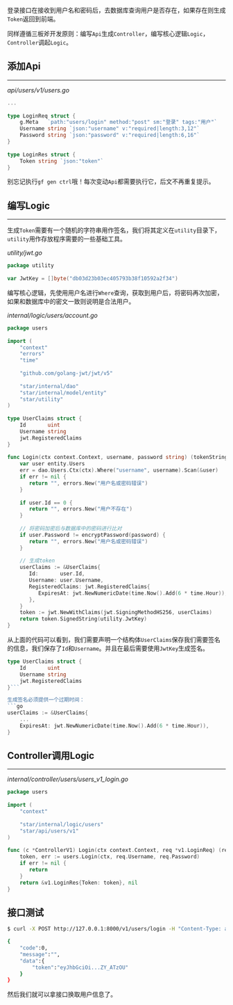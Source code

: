 登录接口在接收到用户名和密码后，去数据库查询用户是否存在，如果存在则生成`Token`返回到前端。

同样遵循三板斧开发原则：编写`Api`生成`Controller`，编写核心逻辑`Logic`，`Controller`调起`Logic`。
## 添加Api
---
*api/users/v1/users.go*
```go
...
  
type LoginReq struct {  
    g.Meta   `path:"users/login" method:"post" sm:"登录" tags:"用户"`  
    Username string `json:"username" v:"required|length:3,12"`  
    Password string `json:"password" v:"required|length:6,16"`  
}  
  
type LoginRes struct {  
    Token string `json:"token"`  
}
```

别忘记执行`gf gen ctrl`哦！每次变动`Api`都需要执行它，后文不再重复提示。

## 编写Logic
---
生成`Token`需要有一个随机的字符串用作签名，我们将其定义在`utility`目录下，`utility`用作存放程序需要的一些基础工具。

*utility/jwt.go*
```go
package utility  
  
var JwtKey = []byte("db03d23b03ec405793b38f10592a2f34")
```

编写核心逻辑，先使用用户名进行`Where`查询，获取到用户后，将密码再次加密，如果和数据库中的密文一致则说明是合法用户。

*internal/logic/users/account.go*
```go
package users  
  
import (  
    "context"  
    "errors"
    "time"  
    
    "github.com/golang-jwt/jwt/v5"
    
    "star/internal/dao"    
    "star/internal/model/entity"    
    "star/utility"
)
  
type UserClaims struct {  
    Id       uint  
    Username string  
    jwt.RegisteredClaims  
}  
  
func Login(ctx context.Context, username, password string) (tokenString string, err error) {  
    var user entity.Users  
    err = dao.Users.Ctx(ctx).Where("username", username).Scan(&user)  
    if err != nil {  
       return "", errors.New("用户名或密码错误")  
    }  
  
    if user.Id == 0 {  
       return "", errors.New("用户不存在")  
    }  
  
    // 将密码加密后与数据库中的密码进行比对  
    if user.Password != encryptPassword(password) {  
       return "", errors.New("用户名或密码错误")  
    }  
  
    // 生成token  
    userClaims := &UserClaims{  
       Id:       user.Id,  
       Username: user.Username,  
       RegisteredClaims: jwt.RegisteredClaims{  
          ExpiresAt: jwt.NewNumericDate(time.Now().Add(6 * time.Hour)),  
       },  
    }  
    token := jwt.NewWithClaims(jwt.SigningMethodHS256, userClaims)  
    return token.SignedString(utility.JwtKey)  
}
```

从上面的代码可以看到，我们需要声明一个结构体`UserClaims`保存我们需要签名的信息，我们保存了`Id`和`Username`。并且在最后需要使用`JwtKey`生成签名。
```go
type UserClaims struct {  
    Id       uint  
    Username string  
    jwt.RegisteredClaims  
}```

生成签名必须提供一个过期时间：
```go
userClaims := &UserClaims{  
	...
    ExpiresAt: jwt.NewNumericDate(time.Now().Add(6 * time.Hour)),  
}  
```

## Controller调用Logic
---
*internal/controller/users/users_v1_login.go*
```go
package users  
  
import (  
    "context"  
    
    "star/internal/logic/users"  
    "star/api/users/v1"
)  
  
func (c *ControllerV1) Login(ctx context.Context, req *v1.LoginReq) (res *v1.LoginRes, err error) {  
    token, err := users.Login(ctx, req.Username, req.Password)  
    if err != nil {  
       return  
    }  
    return &v1.LoginRes{Token: token}, nil  
}
```

## 接口测试
```bash
$ curl -X POST http://127.0.0.1:8000/v1/users/login -H "Content-Type: application/json" -d "{\"username\":\"oldme\", \"password\":\"123456\"}"

{
	"code":0,
	"message":"",
	"data":{
		"token":"eyJhbGciOi...ZY_ATzOU"
	}
}
```

然后我们就可以拿接口换取用户信息了。